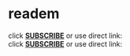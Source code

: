 # readem

click **[SUBSCRIBE](adp:subscribe?location=https://raw.githubusercontent.com/anon9931/ub/master/filter.txt&title=Filters%20by%20anon9931)** or use direct link:<br>
click **[SUBSCRIBE](https://subscribe?location=https://raw.githubusercontent.com/anon9931/ub/master/filter.txt&title=Filters%20by%20anon9931)** or use direct link:<br>
